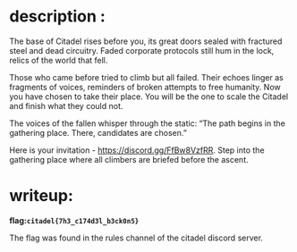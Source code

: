 # description :
The base of Citadel rises before you, its great doors sealed with fractured steel and dead circuitry. Faded corporate protocols still hum in the lock, relics of the world that fell.

Those who came before tried to climb but all failed. Their echoes linger as fragments of voices, reminders of broken attempts to free humanity. Now you have chosen to take their place. You will be the one to scale the Citadel and finish what they could not.

The voices of the fallen whisper through the static: “The path begins in the gathering place. There, candidates are chosen.”

Here is your invitation - https://discord.gg/FfBw8VzfRR. Step into the gathering place where all climbers are briefed before the ascent.
# writeup:
**flag:```citadel{7h3_c174d3l_b3ck0n5}```**

The flag was found in the rules channel of the citadel discord server.
